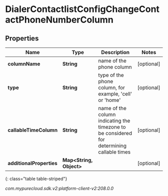 # DialerContactlistConfigChangeContactPhoneNumberColumn


## Properties

| Name | Type | Description | Notes |
| ------------ | ------------- | ------------- | ------------- |
| **columnName** | **String** | name of the phone column |  [optional] |
| **type** | **String** | type of the phone column, for example, 'cell' or 'home' |  [optional] |
| **callableTimeColumn** | **String** | name of the column indicating the timezone to be considered for determining callable times |  [optional] |
| **additionalProperties** | **Map&lt;String, Object&gt;** |  |  [optional] |
{: class="table table-striped"}




_com.mypurecloud.sdk.v2:platform-client-v2:208.0.0_
